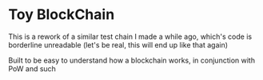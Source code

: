 # Toy BlockChain

This is a rework of a similar test chain I made a while ago, which's code is
borderline unreadable (let's be real, this will end up like that again)

Built to be easy to understand how a blockchain
works, in conjunction with PoW and such


